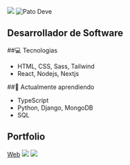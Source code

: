![](https://www.perfilgithugpato-nmgucgffg-pato-devs-projects.vercel.app/fondogenerico.jpg)
![Pato Deve](https://www.perfilgithugpato-nmgucgffg-pato-devs-projects.vercel.app/fibonacci2.gif)
## Desarrollador de Software

##💻 Tecnologias
- HTML, CSS, Sass, Tailwind
- React, Nodejs, Nextjs


##🌱 Actualmente aprendiendo
- TypeScript
- Python, Django, MongoDB
- SQL

## Portfolio
[Web](https://patofolio.vercel.app)
![](https://patofolio.vercel.app/public/itbank.png)
![](https://i.imgur.com/F2g1k1K.gif)
